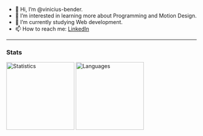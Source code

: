 - 👋 Hi, I’m @vinicius-bender.
- 👀 I’m interested in learning more about Programming and Motion Design.
- 🌱 I’m currently studying Web development.
- 📫 How to reach me: <a href="https://www.linkedin.com/in/vinicius-bender/">LinkedIn</a>


<hr />

### Stats

<div>
    <img src="https://github-readme-stats-nine-self-74.vercel.app/api/?username=vinicius-bender&theme=dracula&layout=compact" alt="Statistics" height="180"/> 
    <img src="https://github-readme-stats-nine-self-74.vercel.app/api/top-langs/?username=vinicius-bender&theme=dracula&layout=compact" alt="Languages" height="180"/>
</div>

